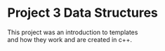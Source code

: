 # Project 3 Data Structures
This project was an introduction to templates<br/>
and how they work and are created in c++.
